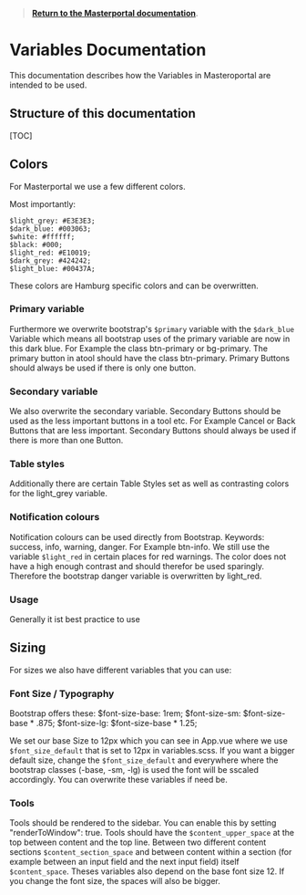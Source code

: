 >**[Return to the Masterportal documentation](doc.md)**.

# Variables Documentation

This documentation describes how the Variables in Masteroportal are intended to be used.


## Structure of this documentation

[TOC]


## Colors

For Masterportal we use a few different colors.

Most importantly:
```
$light_grey: #E3E3E3;
$dark_blue: #003063;
$white: #ffffff;
$black: #000;
$light_red: #E10019;
$dark_grey: #424242;
$light_blue: #00437A;
```

These colors are Hamburg specific colors and can be overwritten.

### Primary variable
Furthermore we overwrite bootstrap's `$primary` variable with the `$dark_blue` Variable which means all bootstrap uses of the primary variable are now in this dark blue. For Example the class btn-primary or bg-primary.
The primary button in atool should have the class btn-primary.
Primary Buttons should always be used if there is only one button.

### Secondary variable
We also overwrite the secondary variable. Secondary Buttons should be used as the less important buttons in a tool etc.
For Example Cancel or Back Buttons that are less important. Secondary Buttons should always be used if there is more than one Button.

### Table styles
Additionally there are certain Table Styles set as well as contrasting colors for the light_grey variable.

### Notification colours
Notification colours can be used directly from Bootstrap.
Keywords: success, info, warning, danger. For Example btn-info.
We still use the variable `$light_red` in certain places for red warnings. The color does not have a high enough contrast and should therefor be used sparingly.
Therefore the bootstrap danger variable is overwritten by light_red.

### Usage
Generally it ist best practice to use 


## Sizing

For sizes we also have different variables that you can use:

### Font Size / Typography
Bootstrap offers these:
$font-size-base:              1rem;
$font-size-sm:                $font-size-base * .875;
$font-size-lg:                $font-size-base * 1.25;

We set our base Size to 12px which you can see in App.vue where we use `$font_size_default` that is set to 12px in variables.scss.
If you want a bigger default size, change the `$font_size_default` and everywhere where the bootstrap classes (-base, -sm, -lg) is used the font will be sscaled accordingly.
You can overwrite these variables if need be.

### Tools
Tools should be rendered to the sidebar. You can enable this by setting "renderToWindow": true.
Tools should have the `$content_upper_space` at the top between content and the top line.
Between two different content sections `$content_section_space` and between content within a section (for example between an input field and the next input field) itself `$content_space`.
Theses variables also depend on the base font size 12. If you change the font size, the spaces will also be bigger.


